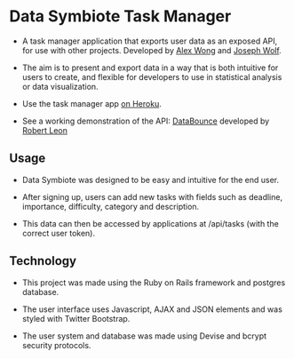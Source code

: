 Data Symbiote Task Manager
=========================

- A task manager application that exports user data as an exposed API, for use with other projects. Developed by [Alex Wong] and [Joseph Wolf].

- The aim is to present and export data in a way that is both intuitive for users to create, and flexible for developers to use in statistical analysis or data visualization.

- Use the task manager app [on Heroku].

- See a working demonstration of the API: [DataBounce] developed by [Robert Leon]

## Usage

- Data Symbiote was designed to be easy and intuitive for the end user.

- After signing up, users can add new tasks with fields such as deadline, importance, difficulty, category and description.

- This data can then be accessed by applications at /api/tasks (with the correct user token).

## Technology

- This project was made using the Ruby on Rails framework and postgres database.

- The user interface uses Javascript, AJAX and JSON elements and was styled with Twitter Bootstrap.

- The user system and database was made using Devise and bcrypt security protocols.


[Alex Wong]:https://github.com/mazzastar
[Joseph Wolf]:https://github.com/josephwolf
[on Heroku]:http://datasymbiote.herokuapp.com/
[DataBounce]:https://github.com/llexileon/datavisual
[Robert Leon]:https://github.com/llexileon